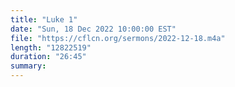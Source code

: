```yaml
---
title: "Luke 1"
date: "Sun, 18 Dec 2022 10:00:00 EST"
file: "https://cflcn.org/sermons/2022-12-18.m4a"
length: "12822519"
duration: "26:45"
summary: 
---
```

